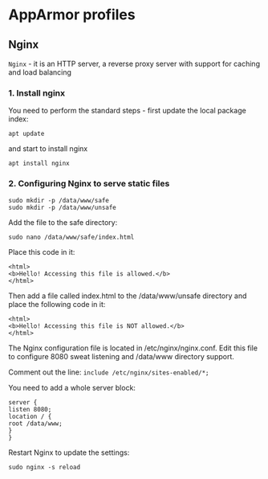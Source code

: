 # AppArmor profiles

## Nginx

```Nginx``` - it is an HTTP server, a reverse proxy server with support for caching and load balancing

### 1. Install nginx

You need to perform the standard steps - first update the local package index:

```
apt update
```

and start to install nginx

```
apt install nginx
```

### 2. Configuring Nginx to serve static files

```
sudo mkdir -p /data/www/safe
sudo mkdir -p /data/www/unsafe
```

Add the file to the safe directory:

```
sudo nano /data/www/safe/index.html
```

Place this code in it:

```
<html>
<b>Hello! Accessing this file is allowed.</b>
</html>
```

Then add a file called index.html to the /data/www/unsafe directory and place the following code in it:

```
<html>
<b>Hello! Accessing this file is NOT allowed.</b>
</html>
```

The Nginx configuration file is located in /etc/nginx/nginx.conf. Edit this file to configure 8080 sweat listening and /data/www directory support.

Comment out the line: `include /etc/nginx/sites-enabled/*;`

You need to add a whole server block:

```
server {
listen 8080;
location / {
root /data/www;
}
}
```

Restart Nginx to update the settings:

```
sudo nginx -s reload
```

